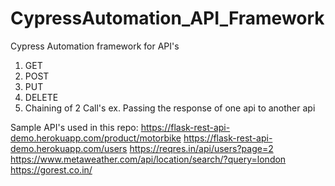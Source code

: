 # CypressAutomation_API_Framework
Cypress Automation framework for API's

1. GET
2. POST
3. PUT
4. DELETE
5. Chaining of 2 Call's 
   ex. Passing the response of one api to another api
   
Sample API's used in this repo: 
https://flask-rest-api-demo.herokuapp.com/product/motorbike
https://flask-rest-api-demo.herokuapp.com/users
https://reqres.in/api/users?page=2
https://www.metaweather.com/api/location/search/?query=london
https://gorest.co.in/
 
